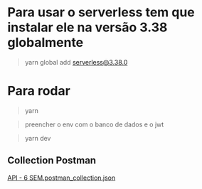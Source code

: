 # Para usar o serverless tem que instalar ele na versão 3.38 globalmente

> yarn global add serverless@3.38.0

# Para rodar

> yarn

> preencher o env com o banco de dados e o jwt

> yarn dev

## Collection Postman
[API - 6 SEM.postman_collection.json](https://github.com/user-attachments/files/17468270/API.-.6.SEM.postman_collection.json)
